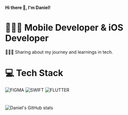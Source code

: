#### Hi there 👋, I'm Daniel!

# 👨🏿‍💼 Mobile Developer & iOS Developer

🧑🏿‍💻 Sharing about my journey and learnings in tech. <br/>

# 💻 Tech Stack

![FIGMA](https://img.shields.io/badge/Figma-F24E1E?style=for-the-badge&logo=figma&logoColor=white)
![SWIFT](https://img.shields.io/badge/Swift-FA7343?style=for-the-badge&logo=swift&logoColor=white)
![FLUTTER](https://img.shields.io/badge/Flutter-02569B?style=for-the-badge&logo=flutter&logoColor=white)

# 
![Daniel's GitHub stats](https://github-readme-stats.vercel.app/api?username=techie-dan&show_icons=true&theme=radical)


